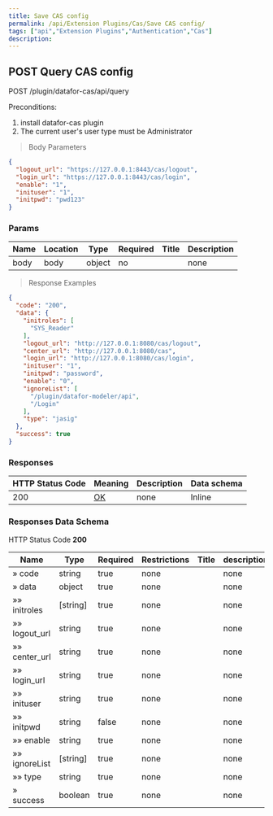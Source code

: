 ```yaml
---
title: Save CAS config
permalink: /api/Extension Plugins/Cas/Save CAS config/
tags: ["api","Extension Plugins","Authentication","Cas"]
description: 
---
```


## POST Query CAS config

POST /plugin/datafor-cas/api/query

Preconditions:
1. install datafor-cas plugin
2. The current user's user type must be Administrator

> Body Parameters

```json
{
  "logout_url": "https://127.0.0.1:8443/cas/logout",
  "login_url": "https://127.0.0.1:8443/cas/login",
  "enable": "1",
  "inituser": "1",
  "initpwd": "pwd123"
}
```

### Params

|Name|Location|Type|Required|Title|Description|
|---|---|---|---|---|---|
|body|body|object| no ||none|

> Response Examples

```json
{
  "code": "200",
  "data": {
    "initroles": [
      "SYS_Reader"
    ],
    "logout_url": "http://127.0.0.1:8080/cas/logout",
    "center_url": "http://127.0.0.1:8080/cas",
    "login_url": "http://127.0.0.1:8080/cas/login",
    "inituser": "1",
    "initpwd": "password",
    "enable": "0",
    "ignoreList": [
      "/plugin/datafor-modeler/api",
      "/Login"
    ],
    "type": "jasig"
  },
  "success": true
}
```

### Responses

|HTTP Status Code |Meaning|Description|Data schema|
|---|---|---|---|
|200|[OK](https://tools.ietf.org/html/rfc7231#section-6.3.1)|none|Inline|

### Responses Data Schema

HTTP Status Code **200**

|Name|Type|Required|Restrictions|Title|description|
|---|---|---|---|---|---|
|» code|string|true|none||none|
|» data|object|true|none||none|
|»» initroles|[string]|true|none||none|
|»» logout_url|string|true|none||none|
|»» center_url|string|true|none||none|
|»» login_url|string|true|none||none|
|»» inituser|string|true|none||none|
|»» initpwd|string|false|none||none|
|»» enable|string|true|none||none|
|»» ignoreList|[string]|true|none||none|
|»» type|string|true|none||none|
|» success|boolean|true|none||none|